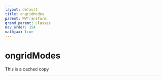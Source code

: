 ```yaml
---
layout: default
title: ongridModes
parent: WVTransform
grand_parent: Classes
nav_order: 154
mathjax: true
---
```


#  ongridModes

This is a cached copy


---

